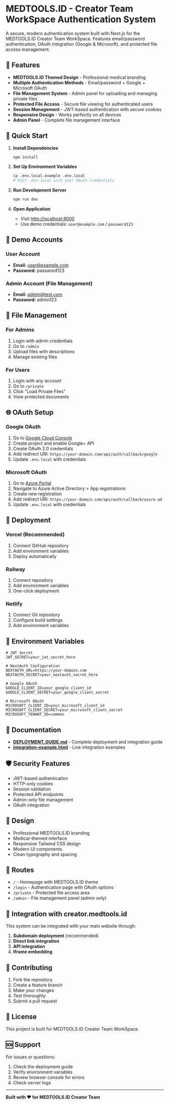 # MEDTOOLS.ID - Creator Team WorkSpace Authentication System

A secure, modern authentication system built with Next.js for the MEDTOOLS.ID Creator Team WorkSpace. Features email/password authentication, OAuth integration (Google & Microsoft), and protected file access management.

## 🏥 Features

- **MEDTOOLS.ID Themed Design** - Professional medical branding
- **Multiple Authentication Methods** - Email/password + Google + Microsoft OAuth
- **File Management System** - Admin panel for uploading and managing private files
- **Protected File Access** - Secure file viewing for authenticated users
- **Session Management** - JWT-based authentication with secure cookies
- **Responsive Design** - Works perfectly on all devices
- **Admin Panel** - Complete file management interface

## 🚀 Quick Start

1. **Install Dependencies**
   ```bash
   npm install
   ```

2. **Set Up Environment Variables**
   ```bash
   cp .env.local.example .env.local
   # Edit .env.local with your OAuth credentials
   ```

3. **Run Development Server**
   ```bash
   npm run dev
   ```

4. **Open Application**
   - Visit [http://localhost:8000](http://localhost:8000)
   - Use demo credentials: `user@example.com` / `password123`

## 🔐 Demo Accounts

### User Account
- **Email:** user@example.com
- **Password:** password123

### Admin Account (File Management)
- **Email:** admin@test.com
- **Password:** admin123

## 📁 File Management

### For Admins
1. Login with admin credentials
2. Go to `/admin`
3. Upload files with descriptions
4. Manage existing files

### For Users
1. Login with any account
2. Go to `/private`
3. Click "Load Private Files"
4. View protected documents

## 🌐 OAuth Setup

### Google OAuth
1. Go to [Google Cloud Console](https://console.cloud.google.com/)
2. Create project and enable Google+ API
3. Create OAuth 2.0 credentials
4. Add redirect URI: `https://your-domain.com/api/auth/callback/google`
5. Update `.env.local` with credentials

### Microsoft OAuth
1. Go to [Azure Portal](https://portal.azure.com/)
2. Navigate to Azure Active Directory > App registrations
3. Create new registration
4. Add redirect URI: `https://your-domain.com/api/auth/callback/azure-ad`
5. Update `.env.local` with credentials

## 🚀 Deployment

### Vercel (Recommended)
1. Connect GitHub repository
2. Add environment variables
3. Deploy automatically

### Railway
1. Connect repository
2. Add environment variables
3. One-click deployment

### Netlify
1. Connect Git repository
2. Configure build settings
3. Add environment variables

## 🔧 Environment Variables

```env
# JWT Secret
JWT_SECRET=your_jwt_secret_here

# NextAuth Configuration
NEXTAUTH_URL=https://your-domain.com
NEXTAUTH_SECRET=your_nextauth_secret_here

# Google OAuth
GOOGLE_CLIENT_ID=your_google_client_id
GOOGLE_CLIENT_SECRET=your_google_client_secret

# Microsoft OAuth
MICROSOFT_CLIENT_ID=your_microsoft_client_id
MICROSOFT_CLIENT_SECRET=your_microsoft_client_secret
MICROSOFT_TENANT_ID=common
```

## 📖 Documentation

- **[DEPLOYMENT_GUIDE.md](./DEPLOYMENT_GUIDE.md)** - Complete deployment and integration guide
- **[integration-example.html](./integration-example.html)** - Live integration examples

## 🛡️ Security Features

- JWT-based authentication
- HTTP-only cookies
- Session validation
- Protected API endpoints
- Admin-only file management
- OAuth integration

## 🎨 Design

- Professional MEDTOOLS.ID branding
- Medical-themed interface
- Responsive Tailwind CSS design
- Modern UI components
- Clean typography and spacing

## 📱 Routes

- `/` - Homepage with MEDTOOLS.ID theme
- `/login` - Authentication page with OAuth options
- `/private` - Protected file access area
- `/admin` - File management panel (admin only)

## 🔗 Integration with creator.medtools.id

This system can be integrated with your main website through:
1. **Subdomain deployment** (recommended)
2. **Direct link integration**
3. **API integration**
4. **Iframe embedding**

## 🤝 Contributing

1. Fork the repository
2. Create a feature branch
3. Make your changes
4. Test thoroughly
5. Submit a pull request

## 📄 License

This project is built for MEDTOOLS.ID Creator Team WorkSpace.

## 🆘 Support

For issues or questions:
1. Check the deployment guide
2. Verify environment variables
3. Review browser console for errors
4. Check server logs

---

**Built with ❤️ for MEDTOOLS.ID Creator Team**
